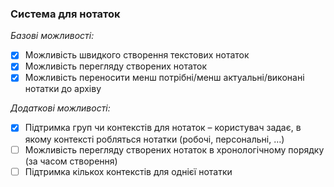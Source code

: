 ### Cистема для нотаток

*Базові можливості:*
- [x] Можливість швидкого створення текстових нотаток
- [x] Можливість перегляду створених нотаток 
- [x] Можливість переносити менш потрібні/менш актуальні/виконані нотатки до архіву

*Додаткові можливості:*
- [x] Підтримка груп чи контекстів для нотаток – користувач задає, в якому контексті робляться нотатки (робочі, персональні, …)
- [ ] Можливість перегляду створених нотаток в хронологічному порядку (за часом створення)
- [ ] Підтримка кількох контекстів для однієї нотатки
